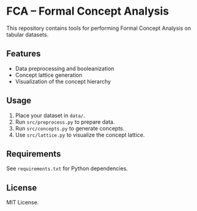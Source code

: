 # FCA – Formal Concept Analysis

This repository contains tools for performing Formal Concept Analysis on tabular datasets.

## Features
- Data preprocessing and booleanization
- Concept lattice generation
- Visualization of the concept hierarchy

## Usage
1. Place your dataset in `data/`.
2. Run `src/preprocess.py` to prepare data.
3. Run `src/concepts.py` to generate concepts.
4. Use `src/lattice.py` to visualize the concept lattice.

## Requirements
See `requirements.txt` for Python dependencies.

## License
MIT License.
